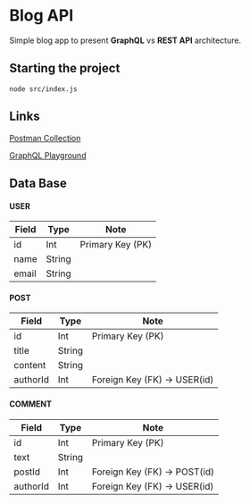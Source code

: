 # Blog API
Simple blog app to present **GraphQL** vs **REST API** architecture.

## Starting the project
`node src/index.js`

## Links
[Postman Collection](https://me0000-2905.postman.co/workspace/Blog-API~237a8d0a-391e-49fc-b6d4-c5b156044966/request/22220063-635b33c0-a215-4140-aa12-dc7ea057b434)

[GraphQL Playground](https://studio.apollographql.com/sandbox/explorer)

## Data Base

#### USER

| Field | Type   | Note            |
|-------|--------|-----------------|
| id    | Int    | Primary Key (PK)|
| name  | String |                 |
| email | String |                 |


#### POST

| Field    | Type   | Note                       |
|----------|--------|----------------------------|
| id       | Int    | Primary Key (PK)           |
| title    | String |                            |
| content  | String |                            |
| authorId | Int    | Foreign Key (FK) → USER(id)|


#### COMMENT

| Field    | Type   | Note                       |
|----------|--------|----------------------------|
| id       | Int    | Primary Key (PK)           |
| text     | String |                            |
| postId   | Int    | Foreign Key (FK) → POST(id)|
| authorId | Int    | Foreign Key (FK) → USER(id)|
